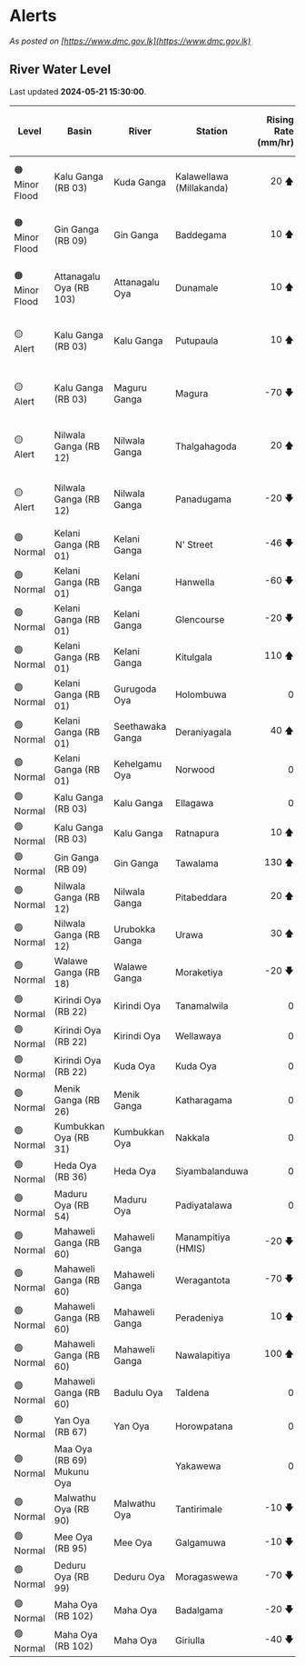 # Alerts

*As posted on [https://www.dmc.gov.lk](https://www.dmc.gov.lk)*

## River Water Level

Last updated **2024-05-21 15:30:00**.

| Level | Basin | River | Station | Rising Rate (mm/hr) | Level (m) | Alert Level (m) | Time to Alert (hrs) |
|---|---|---|---|--: |--:|--:|--:|
| 🟠 Minor Flood | Kalu Ganga (RB 03) | Kuda Ganga | Kalawellawa (Millakanda) | 20 🡅 | 7.4 | 5.0 | 🟡 above alert level |
| 🟠 Minor Flood | Gin Ganga (RB 09) | Gin Ganga | Baddegama | 10 🡅 | 4.0 | 3.5 | 🟡 above alert level |
| 🟠 Minor Flood | Attanagalu Oya (RB 103) | Attanagalu Oya | Dunamale | 10 🡅 | 4.8 | 3.3 | 🟡 above alert level |
| 🟡 Alert | Kalu Ganga (RB 03) | Kalu Ganga | Putupaula | 10 🡅 | 3.0 | 3.0 | 🟡 above alert level |
| 🟡 Alert | Kalu Ganga (RB 03) | Maguru Ganga | Magura | -70 🡇 | 4.8 | 4.0 | 🟡 above alert level |
| 🟡 Alert | Nilwala Ganga (RB 12) | Nilwala Ganga | Thalgahagoda | 20 🡅 | 1.5 | 1.4 | 🟡 above alert level |
| 🟡 Alert | Nilwala Ganga (RB 12) | Nilwala Ganga | Panadugama | -20 🡇 | 5.3 | 5.0 | 🟡 above alert level |
| 🟢 Normal | Kelani Ganga (RB 01) | Kelani Ganga | N' Street | -46 🡇 | 1.2 | 1.2 | 🟢 not rising |
| 🟢 Normal | Kelani Ganga (RB 01) | Kelani Ganga | Hanwella | -60 🡇 | 5.4 | 7.0 | 🟢 not rising |
| 🟢 Normal | Kelani Ganga (RB 01) | Kelani Ganga | Glencourse | -20 🡇 | 12.0 | 15.0 | 🟢 not rising |
| 🟢 Normal | Kelani Ganga (RB 01) | Kelani Ganga | Kitulgala | 110 🡅 | 1.6 | 3.0 | 🡅 12.5 |
| 🟢 Normal | Kelani Ganga (RB 01) | Gurugoda Oya | Holombuwa | 0  | 1.2 | 3.0 | 🟢 not rising |
| 🟢 Normal | Kelani Ganga (RB 01) | Seethawaka Ganga | Deraniyagala | 40 🡅 | 1.4 | 4.8 | 🡅 85.0 |
| 🟢 Normal | Kelani Ganga (RB 01) | Kehelgamu Oya | Norwood | 0  | 0.8 | 1.5 | 🟢 not rising |
| 🟢 Normal | Kalu Ganga (RB 03) | Kalu Ganga | Ellagawa | 0  | 8.6 | 10.0 | 🟢 not rising |
| 🟢 Normal | Kalu Ganga (RB 03) | Kalu Ganga | Ratnapura | 10 🡅 | 4.3 | 5.2 | 🡅 91.0 |
| 🟢 Normal | Gin Ganga (RB 09) | Gin Ganga | Tawalama | 130 🡅 | 2.7 | 4.0 | 🡅 10.2 |
| 🟢 Normal | Nilwala Ganga (RB 12) | Nilwala Ganga | Pitabeddara | 20 🡅 | 1.5 | 4.0 | 🡅 125.5 |
| 🟢 Normal | Nilwala Ganga (RB 12) | Urubokka Ganga | Urawa | 30 🡅 | 0.7 | 2.5 | 🡅 59.0 |
| 🟢 Normal | Walawe Ganga (RB 18) | Walawe Ganga | Moraketiya | -20 🡇 | 1.3 | 3.0 | 🟢 not rising |
| 🟢 Normal | Kirindi Oya (RB 22) | Kirindi Oya | Tanamalwila | 0  | 0.6 | 4.0 | 🟢 not rising |
| 🟢 Normal | Kirindi Oya (RB 22) | Kirindi Oya | Wellawaya | 0  | 0.8 | 4.4 | 🟢 not rising |
| 🟢 Normal | Kirindi Oya (RB 22) | Kuda Oya | Kuda Oya | 0  | 1.3 | 6.9 | 🟢 not rising |
| 🟢 Normal | Menik Ganga (RB 26) | Menik Ganga | Katharagama | 0  | -0.1 | 4.0 | 🟢 not rising |
| 🟢 Normal | Kumbukkan Oya (RB 31) | Kumbukkan Oya | Nakkala | 0  | 0.9 | 5.0 | 🟢 not rising |
| 🟢 Normal | Heda Oya (RB 36) | Heda Oya | Siyambalanduwa | 0  | 0.6 | 4.5 | 🟢 not rising |
| 🟢 Normal | Maduru Oya (RB 54) | Maduru Oya | Padiyatalawa | 0  | 0.5 | 4.0 | 🟢 not rising |
| 🟢 Normal | Mahaweli Ganga (RB 60) | Mahaweli Ganga | Manampitiya (HMIS) | -20 🡇 | 0.7 | 3.0 | 🟢 not rising |
| 🟢 Normal | Mahaweli Ganga (RB 60) | Mahaweli Ganga | Weragantota | -70 🡇 | -1.7 | 5.0 | 🟢 not rising |
| 🟢 Normal | Mahaweli Ganga (RB 60) | Mahaweli Ganga | Peradeniya | 10 🡅 | 1.7 | 5.0 | 🡅 326.0 |
| 🟢 Normal | Mahaweli Ganga (RB 60) | Mahaweli Ganga | Nawalapitiya | 100 🡅 | 1.6 | 3.5 | 🡅 19.3 |
| 🟢 Normal | Mahaweli Ganga (RB 60) | Badulu Oya | Taldena | 0  | 0.4 | 3.0 | 🟢 not rising |
| 🟢 Normal | Yan Oya (RB 67) | Yan Oya | Horowpatana | 0  | 2.0 | 6.0 | 🟢 not rising |
| 🟢 Normal | Maa Oya (RB 69) Mukunu Oya |  | Yakawewa | 0  | 0.6 | 4.0 | 🟢 not rising |
| 🟢 Normal | Malwathu Oya (RB 90) | Malwathu Oya | Tantirimale | -10 🡇 | 1.8 | 5.0 | 🟢 not rising |
| 🟢 Normal | Mee Oya (RB 95) | Mee Oya | Galgamuwa | -10 🡇 | 0.8 | 4.8 | 🟢 not rising |
| 🟢 Normal | Deduru Oya (RB 99) | Deduru Oya | Moragaswewa | -70 🡇 | 4.5 | 4.8 | 🟢 not rising |
| 🟢 Normal | Maha Oya (RB 102) | Maha Oya | Badalgama | -20 🡇 | 3.9 | 5.0 | 🟢 not rising |
| 🟢 Normal | Maha Oya (RB 102) | Maha Oya | Giriulla | -40 🡇 | 2.8 | 5.5 | 🟢 not rising |
